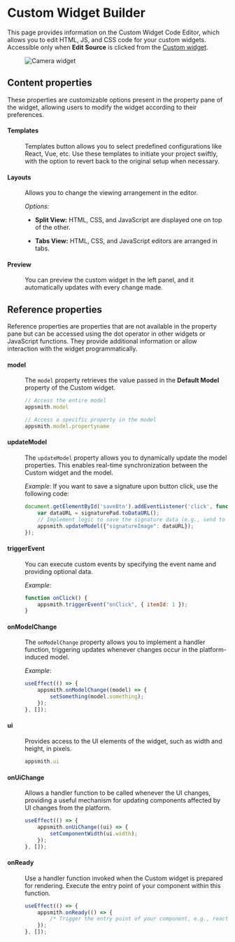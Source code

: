 # Custom Widget Builder

This page provides information on the Custom Widget Code Editor, which allows you to edit HTML, JS, and CSS code for your custom widgets. Accessible only when **Edit Source** is clicked from the [Custom widget](/reference/widgets/custom/custom-widget).


<figure>
  <img src="/img/Custom Widget Builder.png" style= {{width:"700px", height:"auto"}} alt="Camera widget"/>
  <figcaption align = "center"><i></i></figcaption>
</figure>


## Content properties

These properties are customizable options present in the property pane of the widget, allowing users to modify the widget according to their preferences.

#### Templates

<dd>

Templates button allows you to select predefined configurations like React, Vue, etc. Use these templates to initiate your project swiftly, with the option to revert back to the original setup when necessary.

</dd>

#### Layouts

<dd>

Allows you to change the viewing arrangement in the editor.


*Options:*

* **Split View:** HTML, CSS, and JavaScript are displayed one on top of the other.

* **Tabs View:** HTML, CSS, and JavaScript editors are arranged in tabs.


</dd>

#### Preview

<dd>

You can preview the custom widget in the left panel, and it automatically updates with every change made. 

</dd>



## Reference properties

Reference properties are properties that are not available in the property pane but can be accessed using the dot operator in other widgets or JavaScript functions. They provide additional information or allow interaction with the widget programmatically. 

#### model


<dd>

The `model` property retrieves the value passed in the **Default Model** property of the Custom widget.

```js
// Access the entire model
appsmith.model

// Access a specific property in the model
appsmith.model.propertyname
```
</dd>


#### updateModel

<dd>

The `updateModel` property allows you to dynamically update the model properties. This enables real-time synchronization between the Custom widget and the model.

*Example*: If you want to save a signature upon button click, use the following code:

```js
document.getElementById('saveBtn').addEventListener('click', function () {
    var dataURL = signaturePad.toDataURL();
    // Implement logic to save the signature data (e.g., send to server)
    appsmith.updateModel({"signatureImage": dataURL});
});

```
</dd>


#### triggerEvent

<dd>

You can execute custom events by specifying the event name and providing optional data.

*Example*: 

```js
function onClick() {
    appsmith.triggerEvent("onClick", { itemId: 1 });
}
```
</dd>

#### onModelChange

<dd>

The `onModelChange` property allows you to implement a handler function, triggering updates whenever changes occur in the platform-induced model.


*Example*: 

```js
useEffect(() => {
    appsmith.onModelChange((model) => {
        setSomething(model.something);
    });
}, []);
```
</dd>


#### ui

<dd>

Provides access to the UI elements of the widget, such as width and height, in pixels.


```js
appsmith.ui
```

</dd>


#### onUiChange

<dd>

Allows a handler function to be called whenever the UI changes, providing a useful mechanism for updating components affected by UI changes from the platform.


```js
useEffect(() => {
    appsmith.onUiChange((ui) => {
        setComponentWidth(ui.width);
    });
}, []);
```

</dd>

#### onReady

<dd>

Use a handler function invoked when the Custom widget is prepared for rendering. Execute the entry point of your component within this function.



```js
useEffect(() => {
    appsmith.onReady(() => {
        /* Trigger the entry point of your component, e.g., reactDom.render(<App />, document.getElementById("root")); */
    });
}, []);
```

</dd>